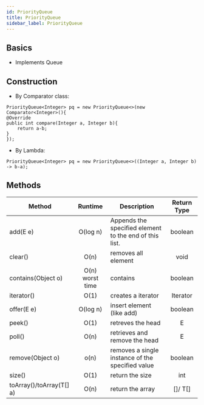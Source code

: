 ```yaml
---
id: PriorityQueue
title: PriorityQueue
sidebar_label: PriorityQueue
---
```


## Basics
- Implements Queue

## Construction
- By Comparator class:
	
```
PriorityQueue<Integer> pq = new PriorityQueue<>(new Comparator<Integer>(){
@Override
public int compare(Integer a, Integer b){
    return a-b;
}
});
```
- By Lambda:
```
PriorityQueue<Integer> pq = new PriorityQueue<>((Integer a, Integer b) -> b-a);
```

## Methods

Method | Runtime | Description | Return Type
--- |:---:| --- | :---: 
add(E e)| O(log n) | Appends the specified element to the end of this list. | boolean
clear()| O(n) | removes all element| void
contains(Object o)| O(n) worst time| contains|boolean
iterator()|O(1)|creates a iterator|Iterator
offer(E e)| O(log n) | insert element (like add)| boolean
peek()| O(1) | retreves the head| E
poll()| O(n) | retrieves and remove the head| E
remove(Object o)| o(n)|removes a single instance of the specified value| boolean
size()| O(1) | return the size| int
toArray()/toArray(T[] a)| O(n) | return the array | []/ T[]